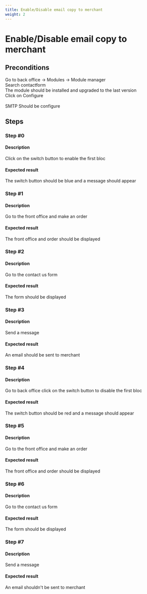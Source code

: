 ```yaml
---
title: Enable/Disable email copy to merchant
weight: 2
---
```


# Enable/Disable email copy to merchant

## Preconditions

Go to back office -> Modules -> Module manager<br />
Search contactform<br />
The module should be installed and upgraded to the last version<br />
Click on Configure<br />
<br />
SMTP Should be configure
## Steps
### Step #0
#### Description
Click on the switch button to enable the first bloc
#### Expected result
The switch button should be blue and a message should appear
### Step #1
#### Description
Go to the front office and make an order
#### Expected result
The front office and order should be displayed
### Step #2
#### Description
Go to the contact us form
#### Expected result
The form should be displayed
### Step #3
#### Description
Send a message 
#### Expected result
An email should be sent to merchant
### Step #4
#### Description
Go to back office click on the switch button to disable the first bloc
#### Expected result
The switch button should be red and a message should appear
### Step #5
#### Description
Go to the front office and make an order
#### Expected result
The front office and order should be displayed
### Step #6
#### Description
Go to the contact us form
#### Expected result
The form should be displayed
### Step #7
#### Description
Send a message 
#### Expected result
An email shouldn't be sent to merchant

